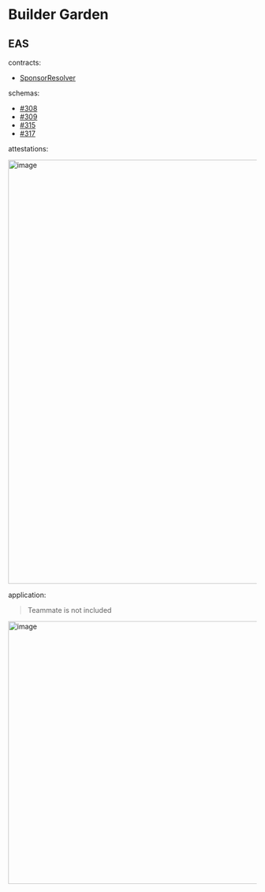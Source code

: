 # Builder Garden

## EAS

contracts:

- [SponsorResolver](https://github.com/ethglobal-builder-garden/BuilderGarden/blob/main/contracts/EAS/SponsorResolver.sol)

schemas:

- [#308](https://sepolia.easscan.org/schema/view/0x8750c128eb21798a11c62a5337152afc8f9bc427a254912cadc1e1c8514eff04)
- [#309](https://sepolia.easscan.org/schema/view/0x4dbd8ac8c6cb935b09db7b9e104b17a1acae75d900749ea6b6b8497361528051)
- [#315](https://sepolia.easscan.org/schema/view/0xb50fac5f020c6233245b3098aef0ff68aa3d451dee57eba829bfab7868b04ca1)
- [#317](https://sepolia.easscan.org/schema/view/0x38303543e8306417c753fbef67e92c3b7d12c108b6df09777e6c9c3bae89f305)

attestations:

<img width="860" alt="image" src="https://github.com/ethglobal-builder-garden/BuilderGarden/assets/102012918/186c9d9e-3ba4-44fd-bea8-14bfdb22f83b">

application:

> Teammate is not included

<img width="533" alt="image" src="https://github.com/ethglobal-builder-garden/BuilderGarden/assets/102012918/5fa9ea2e-3c65-4224-bee9-ab8417dafa3c">


